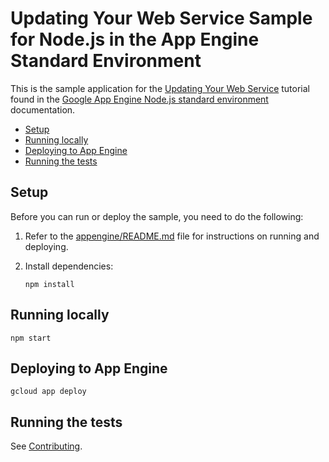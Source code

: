 # Updating Your Web Service Sample for Node.js in the App Engine Standard Environment

This is the sample application for the
[Updating Your Web Service][tutorial]
tutorial found in the [Google App Engine Node.js standard environment][appengine]
documentation.

* [Setup](#setup)
* [Running locally](#running-locally)
* [Deploying to App Engine](#deploying-to-app-engine)
* [Running the tests](#running-the-tests)

## Setup

Before you can run or deploy the sample, you need to do the following:

1.  Refer to the [appengine/README.md][readme] file for instructions on
    running and deploying.
1.  Install dependencies:

        npm install

## Running locally

    npm start

## Deploying to App Engine

    gcloud app deploy

## Running the tests

See [Contributing][contributing].

[appengine]: https://cloud.google.com/appengine/docs/standard/nodejs
[tutorial]: https://cloud.google.com/appengine/docs/standard/nodejs/building-app/updating-web-service
[readme]: ../../README.md
[contributing]: https://github.com/GoogleCloudPlatform/nodejs-docs-samples/blob/master/CONTRIBUTING.md
